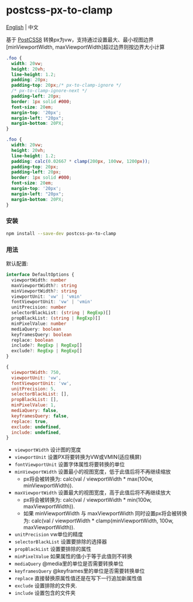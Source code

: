 # postcss-px-to-clamp

[English](README.md) | 中文


基于 [PostCSS8] 转换px为vw，支持通过设置最大、最小视图边界[minViewportWidth, maxViewportWidth]超过边界则按边界大小计算

[PostCSS8]: https://github.com/postcss/postcss

```css
.foo {
  width: 20vw;
  height: 20vh;
  line-height: 1.2;
  padding: 20px;
  padding-top: 20px;/* px-to-clamp-ignore */
  /* px-to-clamp-ignore-next */
  padding-left: 20px;
  border: 1px solid #000;
  font-size: 20em;
  margin-top: '20px';
  margin-left: "20px";
  margin-bottom: 20PX;
}
```

```css
.foo {
  width: 20vw;
  height: 20vh;
  line-height: 1.2;
  padding: calc(0.02667 * clamp(200px, 100vw, 1200px));
  padding-top: 20px;
  padding-left: 20px;
  border: 1px solid #000;
  font-size: 20em;
  margin-top: '20px';
  margin-left: "20px";
  margin-bottom: 20PX;
}
```

### 安装

```sh
npm install --save-dev postcss-px-to-clamp
```

### 用法

默认配置:

```ts
interface DefaultOptions {
  viewportWidth: number
  maxViewportWidth?: string
  minViewportWidth?: string
  viewportUnit: 'vw' | 'vmin'
  fontViewportUnit: 'vw' | 'vmin'
  unitPrecision: number
  selectorBlackList: (string | RegExp)[]
  propBlackList: (string | RegExp)[]
  minPixelValue: number
  mediaQuery: boolean
  keyframesQuery: boolean
  replace: boolean
  include?: RegExp | RegExp[]
  exclude?: RegExp | RegExp[]
}
```

```js
{
  viewportWidth: 750,
  viewportUnit: 'vw',
  fontViewportUnit: 'vw',
  unitPrecision: 5,
  selectorBlackList: [],
  propBlackList: [],
  minPixelValue: 1,
  mediaQuery: false,
  keyframesQuery: false,
  replace: true,
  exclude: undefined,
  include: undefined,
}
```

- `viewportWidth` 设计图的宽度
- `viewportUnit` 设置PX将要转换为VW或VMIN(适应横屏)
- `fontViewportUnit` 设置字体属性将要转换的单位
- `minViewportWidth` 设置最小的视图宽度，低于此值后将不再继续缩放
  - px将会被转换为: calc(val / viewportWidth * max(100w, minViewportWidth)).
- `maxViewportWidth` 设置最大的视图宽度，高于此值后将不再继续放大
  - px将会被转换为: calc(val / viewportWidth * min(100w, maxViewportWidth)).
  - 如果 minViewportWidth 与 maxViewportWidth 同时设置px将会被转换为: calc(val / viewportWidth * clamp(minViewportWidth, 100w, maxViewportWidth)).
- `unitPrecision` vw单位的精度
- `selectorBlackList` 设置要排除的选择器
- `propBlackList` 设置要排除的属性
- `minPixelValue` 如果属性的值小于等于此值则不转换
- `mediaQuery` @media里的单位是否需要转换单位
- `keyframesQuery` @keyframes里的单位是否需要转换单位
- `replace` 直接替换原属性值还是在写下一行追加新属性值
- `exclude` 设置排除的文件夹.
- `include` 设置包含的文件夹
